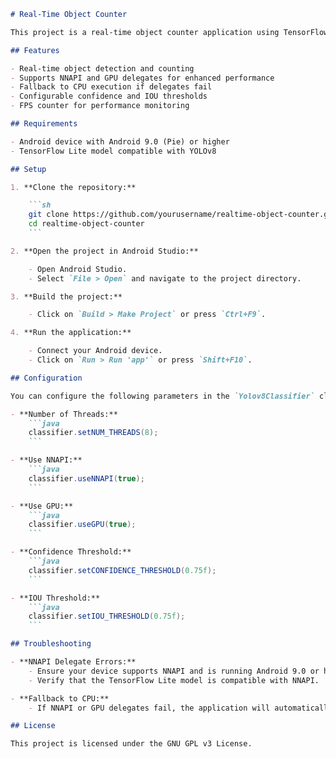 ```markdown
# Real-Time Object Counter

This project is a real-time object counter application using TensorFlow Lite and YOLOv8. It leverages NNAPI and GPU delegates for optimized performance on supported devices.

## Features

- Real-time object detection and counting
- Supports NNAPI and GPU delegates for enhanced performance
- Fallback to CPU execution if delegates fail
- Configurable confidence and IOU thresholds
- FPS counter for performance monitoring

## Requirements

- Android device with Android 9.0 (Pie) or higher
- TensorFlow Lite model compatible with YOLOv8

## Setup

1. **Clone the repository:**

    ```sh
    git clone https://github.com/yourusername/realtime-object-counter.git
    cd realtime-object-counter
    ```

2. **Open the project in Android Studio:**

    - Open Android Studio.
    - Select `File > Open` and navigate to the project directory.

3. **Build the project:**

    - Click on `Build > Make Project` or press `Ctrl+F9`.

4. **Run the application:**

    - Connect your Android device.
    - Click on `Run > Run 'app'` or press `Shift+F10`.

## Configuration

You can configure the following parameters in the `Yolov8Classifier` class:

- **Number of Threads:**
    ```java
    classifier.setNUM_THREADS(8);
    ```

- **Use NNAPI:**
    ```java
    classifier.useNNAPI(true);
    ```

- **Use GPU:**
    ```java
    classifier.useGPU(true);
    ```

- **Confidence Threshold:**
    ```java
    classifier.setCONFIDENCE_THRESHOLD(0.75f);
    ```

- **IOU Threshold:**
    ```java
    classifier.setIOU_THRESHOLD(0.75f);
    ```

## Troubleshooting

- **NNAPI Delegate Errors:**
    - Ensure your device supports NNAPI and is running Android 9.0 or higher.
    - Verify that the TensorFlow Lite model is compatible with NNAPI.

- **Fallback to CPU:**
    - If NNAPI or GPU delegates fail, the application will automatically fallback to CPU execution.

## License

This project is licensed under the GNU GPL v3 License.
```
